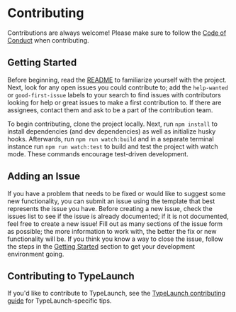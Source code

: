 # Contributing

Contributions are always welcome! Please make sure to follow the [Code of Conduct](CODE_OF_CONDUCT.md) when contributing.

## Getting Started

Before beginning, read the [README](../README.md) to familiarize yourself with the project. Next, look for any open issues you could contribute to; add the `help-wanted` or `good-first-issue` labels to your search to find issues with contributors looking for help or great issues to make a first contribution to. If there are assignees, contact them and ask to be a part of the contribution team.

To begin contributing, clone the project locally. Next, run `npm install` to install dependencies (and dev dependencies) as well as initialize husky hooks. Afterwards, run `npm run watch:build` and in a separate terminal instance run `npm run watch:test` to build and test the project with watch mode. These commands encourage test-driven development.

## Adding an Issue

If you have a problem that needs to be fixed or would like to suggest some new functionality, you can submit an issue using the template that best represents the issue you have.
Before creating a new issue, check the issues list to see if the issue is already documented; if it is not documented, feel free to create a new issue! Fill out as many sections of the issue form as possible; the more information to work with, the better the fix or new functionality will be.
If you think you know a way to close the issue, follow the steps in the [Getting Started](typelaunch-contributing.md#getting-started) section to get your development environment going.

## Contributing to TypeLaunch

If you'd like to contribute to TypeLaunch, see the [TypeLaunch contributing guide](typelaunch-contributing.md) for TypeLaunch-specific tips.
